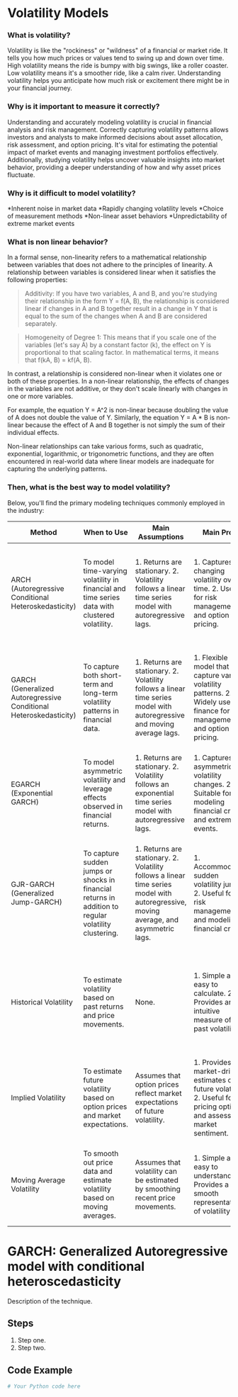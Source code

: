 # Volatility Models

### What is volatility?
Volatility is like the "rockiness" or "wildness" of a financial or market ride. It tells you how much prices or values tend to swing up and down over time. High volatility means the ride is bumpy with big swings, like a roller coaster. Low volatility means it's a smoother ride, like a calm river. Understanding volatility helps you anticipate how much risk or excitement there might be in your financial journey.

### Why is it important to measure it correctly?
Understanding and accurately modeling volatility is crucial in financial analysis and risk management. Correctly capturing volatility patterns allows investors and analysts to make informed decisions about asset allocation, risk assessment, and option pricing. It's vital for estimating the potential impact of market events and managing investment portfolios effectively. Additionally, studying volatility helps uncover valuable insights into market behavior, providing a deeper understanding of how and why asset prices fluctuate. 

### Why is it difficult to model volatility?

*Inherent noise in market data
*Rapidly changing volatility levels
*Choice of measurement methods
*Non-linear asset behaviors
*Unpredictability of extreme market events

### What is non linear behavior?

In a formal sense, non-linearity refers to a mathematical relationship between variables that does not adhere to the principles of linearity. A relationship between variables is considered linear when it satisfies the following properties:

>Additivity: If you have two variables, A and B, and you're studying their relationship in the form Y = f(A, B), the relationship is considered linear if changes in A and B together result in a change in Y that is equal to the sum of the changes when A and B are considered separately.

>Homogeneity of Degree 1: This means that if you scale one of the variables (let's say A) by a constant factor (k), the effect on Y is proportional to that scaling factor. In mathematical terms, it means that f(kA, B) = kf(A, B).

In contrast, a relationship is considered non-linear when it violates one or both of these properties. In a non-linear relationship, the effects of changes in the variables are not additive, or they don't scale linearly with changes in one or more variables.

For example, the equation Y = A^2 is non-linear because doubling the value of A does not double the value of Y. Similarly, the equation Y = A * B is non-linear because the effect of A and B together is not simply the sum of their individual effects.

Non-linear relationships can take various forms, such as quadratic, exponential, logarithmic, or trigonometric functions, and they are often encountered in real-world data where linear models are inadequate for capturing the underlying patterns.


### Then, what is the best way to model volatility?

Below, you'll find the primary modeling techniques commonly employed in the industry:

| Method                                                   | When to Use                                                    | Main Assumptions                                                                                           | Main Pros                                                                                                                                                                   | Main Cons                                                                                                                                                                                                      | Source Reference                                            |
| -------------------------------------------------------- | -------------------------------------------------------------- | ---------------------------------------------------------------------------------------------------------- | ---------------------------------------------------------------------------------------------------------------------------------------------------------------------------- | ------------------------------------------------------------------------------------------------------------------------------------------------------------------------------------------------------------- | ---------------------------------------------------------- |
| ARCH (Autoregressive Conditional Heteroskedasticity)     | To model time-varying volatility in financial and time series data with clustered volatility.              | 1. Returns are stationary. 2. Volatility follows a linear time series model with autoregressive lags.       | 1. Captures changing volatility over time. 2. Useful for risk management and option pricing.                                                                                 | 1. Requires careful model selection. 2. Assumes linear relationships, which might not hold in all cases.                                                    | Engle, R. F. (1982). Autoregressive conditional heteroskedasticity with estimates of the variance of United Kingdom inflation. Econometrica, 50(4), 987-1007. |
| GARCH (Generalized Autoregressive Conditional Heteroskedasticity) | To capture both short-term and long-term volatility patterns in financial data.                 | 1. Returns are stationary. 2. Volatility follows a linear time series model with autoregressive and moving average lags. | 1. Flexible model that can capture various volatility patterns. 2. Widely used in finance for risk management and option pricing.                                          | 1. Model selection can be challenging. 2. Assumes linear relationships between volatility and lagged squared returns.                                    | Bollerslev, T. (1986). Generalized autoregressive conditional heteroskedasticity. Journal of Econometrics, 31(3), 307-327.                           |
| EGARCH (Exponential GARCH)                               | To model asymmetric volatility and leverage effects observed in financial returns.                          | 1. Returns are stationary. 2. Volatility follows an exponential time series model with autoregressive lags.  | 1. Captures asymmetric volatility changes. 2. Suitable for modeling financial crises and extreme events.                                                                | 1. Model parameters may be harder to interpret. 2. Sensitive to outliers.  | Nelson, D. B. (1991). Conditional heteroskedasticity in asset returns: A new approach. Econometrica, 59(2), 347-370.                              |
| GJR-GARCH (Generalized Jump-GARCH)                       | To capture sudden jumps or shocks in financial returns in addition to regular volatility clustering.        | 1. Returns are stationary. 2. Volatility follows a linear time series model with autoregressive, moving average, and asymmetric lags.   | 1. Accommodates sudden volatility jumps. 2. Useful for risk management and modeling financial crises.                                                                   | 1. Complexity in model specification. 2. Interpretation of parameters can be challenging.  | Glosten, L. R., Jagannathan, R., & Runkle, D. E. (1993). On the relation between the expected value and the volatility of the nominal excess return on stocks. The Journal of Finance, 48(5), 1779-1801. |
| Historical Volatility                                    | To estimate volatility based on past returns and price movements.                                               | None.                                                                                                      | 1. Simple and easy to calculate. 2. Provides an intuitive measure of past volatility.                                                                                    | 1. May not capture future volatility well. 2. Sensitive to data frequency and time period used for calculation.                             | N/A                                                        |
| Implied Volatility                                      | To estimate future volatility based on option prices and market expectations.                                    | Assumes that option prices reflect market expectations of future volatility.                                | 1. Provides market-driven estimates of future volatility. 2. Useful for pricing options and assessing market sentiment.                                                       | 1. Relies on efficient options markets. 2. May not always accurately predict future volatility.                                                        | Black, F., & Scholes, M. (1973). The pricing of options and corporate liabilities. The Journal of Political Economy, 81(3), 637-654. |
| Moving Average Volatility                               | To smooth out price data and estimate volatility based on moving averages.                                      | Assumes that volatility can be estimated by smoothing recent price movements.                               | 1. Simple and easy to understand. 2. Provides a smooth representation of volatility.                                                                                       | 1. May lag behind rapid changes in volatility. 2. Sensitive to the choice of the moving average window.                                        | N/A                                                        |






# GARCH: Generalized Autoregressive model with conditional heteroscedasticity

Description of the technique.

## Steps

1. Step one.
2. Step two.

## Code Example

```python
# Your Python code here